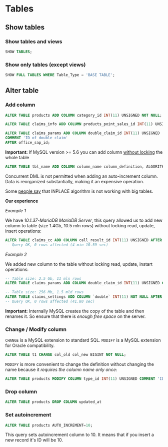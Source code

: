 # Tables

## Show tables

### Show tables and views

```sql
SHOW TABLES;
```

### Show only tables (except views)

```sql
SHOW FULL TABLES WHERE Table_Type = 'BASE TABLE';
```

## Alter table

### Add column

```sql
ALTER TABLE products ADD COLUMN category_id INT(11) UNSIGNED NOT NULL;

ALTER TABLE claims_info ADD COLUMN products_point_sales_id INT(11) UNSIGNED AFTER city_name;

ALTER TABLE claims_params ADD COLUMN double_claim_id INT(11) UNSIGNED 
COMMENT 'ID of double claim'
AFTER office_sap_id;
```

**Important:** If MySQL version >= 5.6 you can add column [without locking](https://dev.mysql.com/doc/refman/5.6/en/innodb-online-ddl-operations.html#online-ddl-column-operations) the whole table

```sql
ALTER TABLE tbl_name ADD COLUMN column_name column_definition, ALGORITHM=INPLACE, LOCK=NONE;
```
Concurrent DML is not permitted when adding an auto-increment column. Data is reorganized substantially, making it an expensive operation.

Some [people say](https://medium.com/practo-engineering/mysql-zero-downtime-schema-update-without-algorithm-inplace-fd427ec5b681) that INPLACE algorithm is not working with big tables.

**Our experience**

*Example 1*

We have *10.1.37-MariaDB MariaDB Server*, this query allowed us to add new column to table (size 1.4Gb, 10.5 mln rows) without locking read, update, insert operations:

```sql
ALTER TABLE claims_cc ADD COLUMN call_result_id INT(11) UNSIGNED AFTER crm_status;
-- Query OK, 0 rows affected (4 min 10.59 sec)
```

*Example 2*

We added new column to the table without locking read, update, instart operations:

```sql
-- Table size: 2.5 Gb, 11 mln rows
ALTER TABLE claims_params ADD COLUMN double_claim_id INT(11) UNSIGNED COMMENT 'ID of double claim' AFTER office_sap_id;
```

```sql
-- Table size: 256 Mb, 1.5 mld rows
ALTER TABLE claims_settings ADD COLUMN `double` INT(11) NOT NULL AFTER rule;
-- Query OK, 0 rows affected (41.80 sec)
```

**Important:** Internally MySQL creates the copy of the table and then renames it. So ensure that there is *enough free space* on the server.

### Change / Modify column

`CHANGE` is a MySQL extension to standard SQL. `MODIFY` is a MySQL extension for Oracle compatibility.

```sql
ALTER TABLE t1 CHANGE col_old col_new BIGINT NOT NULL;
```

`MODIFY` is more convenient to change the definition without changing the name because it *requires the column name only once*:

```sql
ALTER TABLE products MODIFY COLUMN type_id INT(11) UNSIGNED COMMENT 'ID of product type';
```

### Drop column

```sql
ALTER TABLE products DROP COLUMN updated_at
```

### Set autoincrement

```sql
ALTER TABLE products AUTO_INCREMENT=10;
```

This query sets autoincrement column to 10. It means that if you insert a new record it's ID will be 10.
